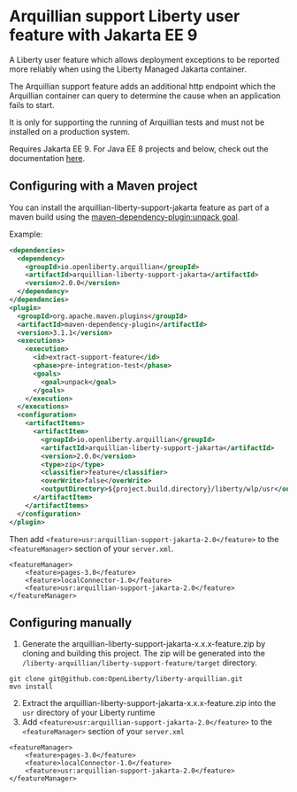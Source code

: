 # Arquillian support Liberty user feature with Jakarta EE 9

A Liberty user feature which allows deployment exceptions to be reported more reliably when using the Liberty Managed Jakarta container.

The Arquillian support feature adds an additional http endpoint which the Arquillian container can query to determine the cause when an application fails to start.

It is only for supporting the running of Arquillian tests and must not be installed on a production system.

Requires Jakarta EE 9. For Java EE 8 projects and below, check out the documentation [here](README.md).

## Configuring with a Maven project

You can install the arquillian-liberty-support-jakarta feature as part of a maven build using the [maven-dependency-plugin:unpack goal](https://maven.apache.org/plugins/maven-dependency-plugin/unpack-mojo.html).

Example:

```xml
<dependencies>
  <dependency>
    <groupId>io.openliberty.arquillian</groupId>
    <artifactId>arquillian-liberty-support-jakarta</artifactId>
    <version>2.0.0</version>
  </dependency>
</dependencies>
<plugin>
  <groupId>org.apache.maven.plugins</groupId>
  <artifactId>maven-dependency-plugin</artifactId>
  <version>3.1.1</version>
  <executions>
    <execution>
      <id>extract-support-feature</id>
      <phase>pre-integration-test</phase>
      <goals>
        <goal>unpack</goal>
      </goals>
    </execution>
  </executions>
  <configuration>
    <artifactItems>
      <artifactItem>
        <groupId>io.openliberty.arquillian</groupId>
        <artifactId>arquillian-liberty-support-jakarta</artifactId>
        <version>2.0.0</version>
        <type>zip</type>
        <classifier>feature</classifier>
        <overWrite>false</overWrite>
        <outputDirectory>${project.build.directory}/liberty/wlp/usr</outputDirectory>
      </artifactItem>
    </artifactItems>
  </configuration>
</plugin>
```
Then add `<feature>usr:arquillian-support-jakarta-2.0</feature>` to the `<featureManager>` section of your `server.xml`.
```
<featureManager>
    <feature>pages-3.0</feature>
    <feature>localConnector-1.0</feature>
    <feature>usr:arquillian-support-jakarta-2.0</feature>
</featureManager>
```

## Configuring manually

1. Generate the arquillian-liberty-support-jakarta-x.x.x-feature.zip by cloning and building this project. The zip will be generated into the `/liberty-arquillian/liberty-support-feature/target` directory.
```
git clone git@github.com:OpenLiberty/liberty-arquillian.git
mvn install
```
2.  Extract the arquillian-liberty-support-jakarta-x.x.x-feature.zip into the `usr` directory of your Liberty runtime
3. Add `<feature>usr:arquillian-support-jakarta-2.0</feature>` to the `<featureManager>` section of your `server.xml`

```
<featureManager>
    <feature>pages-3.0</feature>
    <feature>localConnector-1.0</feature>
    <feature>usr:arquillian-support-jakarta-2.0</feature>
</featureManager>
```